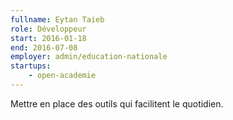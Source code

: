 ```yaml
---
fullname: Eytan Taieb
role: Développeur
start: 2016-01-18
end: 2016-07-08
employer: admin/education-nationale
startups:
    - open-academie
---
```


Mettre en place des outils qui facilitent le quotidien.
